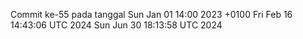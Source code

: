 Commit ke-55 pada tanggal Sun Jan 01 14:00 2023 +0100
Fri Feb 16 14:43:06 UTC 2024
Sun Jun 30 18:13:58 UTC 2024
